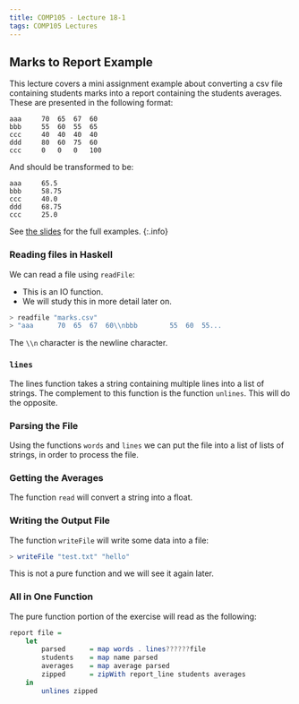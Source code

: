 ```yaml
---
title: COMP105 - Lecture 18-1
tags: COMP105 Lectures
---
```

## Marks to Report Example
This lecture covers a mini assignment example about converting a csv file containing students marks into a report containing the students averages. These are presented in the following format:

```
aaa		70	65	67	60
bbb		55	60	55	65
ccc		40	40	40	40
ddd		80	60	75	60
ccc		0	0	0	100
```

And should be transformed to be:

```
aaa		65.5
bbb		58.75
ccc		40.0
ddd		68.75
ccc		25.0
```

See [the slides]({{site.baseurl}}/assets/COMP105/Lectures/2020-11-19-1.pdf) for the full examples.
{:.info}

### Reading files in Haskell
We can read a file using `readFile`:

* This is an IO function.
* We will study this in more detail later on.

```haskell
> readfile "marks.csv"
> "aaa		70	65	67	60\\nbbb		55	60	55...
```

The `\\n` character is the newline character.

### `lines`
The lines function takes a string containing multiple lines into a list of strings. The complement to this function is the function `unlines`. This will do the opposite.

### Parsing the File
Using the functions `words` and `lines` we can put the file into a list of lists of strings, in order to process the file.

### Getting the Averages
The function `read` will convert a string into a float.

### Writing the Output File
The function `writeFile` will write some data into a file:

```haskell
> writeFile "test.txt" "hello"
```

This is not a pure function and we will see it again later.

### All in One Function
The pure function portion of the exercise will read as the following:

```haskell
report file = 
	let
		parsed		= map words . lines??????file
		students	= map name parsed
		averages	= map average parsed
		zipped		= zipWith report_line students averages
	in
		unlines zipped
```
